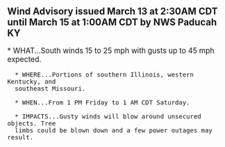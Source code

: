 <p>
   <h2>Wind Advisory issued March 13 at 2:30AM CDT until March 15 at 1:00AM CDT by NWS Paducah KY</h2>
   <div style="font-size:120%">* WHAT...South winds 15 to 25 mph with gusts up to 45 mph expected.
      
      * WHERE...Portions of southern Illinois, western Kentucky, and
      southeast Missouri.
      
      * WHEN...From 1 PM Friday to 1 AM CDT Saturday.
      
      * IMPACTS...Gusty winds will blow around unsecured objects. Tree
      limbs could be blown down and a few power outages may result.
   </div>
</p>